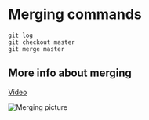 # **Merging commands**

```git merge
git log
git checkout master
git merge master
```

## More info about merging

[Video](https://www.youtube.com/watch?v=OulZeVtZhZQ&ab_channel=tapaScriptbyTapasAdhikary)

![Merging picture](https://miro.medium.com/v2/resize:fit:720/format:webp/1*00y6VxN-Hk4T42Kl5C9k_Q.png)
